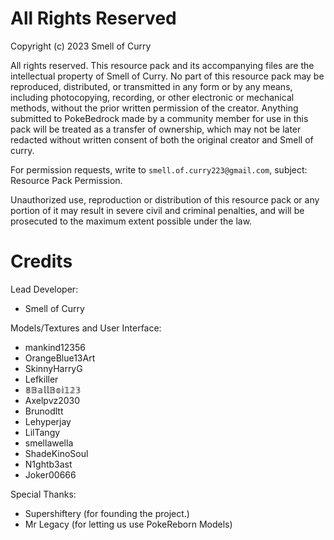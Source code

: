 # All Rights Reserved

Copyright (c) 2023 Smell of Curry

All rights reserved. This resource pack and its accompanying files are the intellectual property of Smell of Curry. No part of this resource pack may be reproduced, distributed, or transmitted in any form or by any means, including photocopying, recording, or other electronic or mechanical methods, without the prior written permission of the creator. Anything submitted to PokeBedrock made by a community member for use in this pack will be treated as a transfer of ownership, which may not be later redacted without written consent of both the original creator and Smell of curry.

For permission requests, write to `smell.of.curry223@gmail.com`, subject: Resource Pack Permission.

Unauthorized use, reproduction or distribution of this resource pack or any portion of it may result in severe civil and criminal penalties, and will be prosecuted to the maximum extent possible under the law.

# Credits

Lead Developer:

- Smell of Curry

Models/Textures and User Interface:

- mankind12356
- OrangeBlue13Art
- SkinnyHarryG
- Lefkiller
- 𝟠𝔹𝕒𝕝𝕝𝔹𝕠𝕚𝟙𝟚𝟛
- Axelpvz2030
- Brunodltt
- Lehyperjay
- LilTangy
- smellawella
- ShadeKinoSoul
- N1ghtb3ast
- Joker00666

Special Thanks:

- Supershiftery (for founding the project.)
- Mr Legacy (for letting us use PokeReborn Models)
